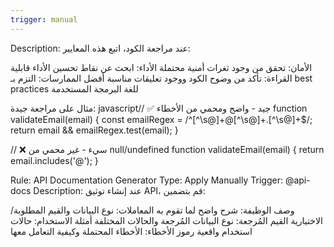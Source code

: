 ```yaml
---
trigger: manual
---
```

Description:
عند مراجعة الكود، اتبع هذه المعايير:

الأمان: تحقق من وجود ثغرات أمنية محتملة
الأداء: ابحث عن نقاط تحسين الأداء
قابلية القراءة: تأكد من وضوح الكود ووجود تعليقات مناسبة
أفضل الممارسات: التزم بـ best practices للغة البرمجة المستخدمة

مثال على مراجعة جيدة:
javascript// ✅ جيد - واضح ومحمي من الأخطاء
function validateEmail(email) {
  const emailRegex = /^[^\s@]+@[^\s@]+\.[^\s@]+$/;
  return email && emailRegex.test(email);
}

// ❌ سيء - غير محمي من null/undefined
function validateEmail(email) {
  return email.includes('@');
}

Rule: API Documentation Generator
Type: Apply Manually
Trigger: @api-docs
Description:
عند إنشاء توثيق API، قم بتضمين:

وصف الوظيفة: شرح واضح لما تقوم به
المعاملات: نوع البيانات والقيم المطلوبة/الاختيارية
القيم المُرجعة: نوع البيانات المُرجعة والحالات المختلفة
أمثلة الاستخدام: حالات استخدام واقعية
رموز الأخطاء: الأخطاء المحتملة وكيفية التعامل معها
